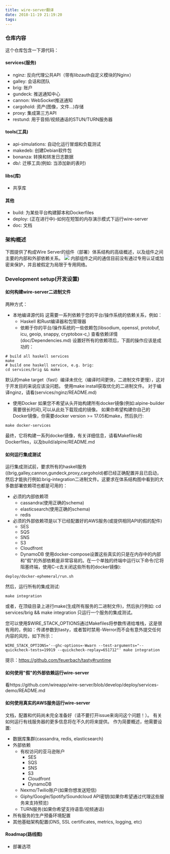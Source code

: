 ```yaml
---
title: wire-server翻译
date: 2018-11-19 21:19:20
tags:
---
```


### 仓库内容
这个仓库包含一下源代码：

#### services(服务)
* nginz: 反向代理公共API（带有libzauth自定义模块的Nginx）
* galley: 会话和团队
* brig: 账户
* gundeck: 推送通知中心
* cannon: WebSocket推送通知
* cargohold: 资产(图像，文件...)存储
* proxy: 集成第三方API
* restund: 用于音频/视频通话的STUN/TURN服务器

#### tools(工具)
* api-simulations: 自动化运行冒烟和负载测试 
* makedeb: 创建Debian软件包
* bonanza: 转换和转发日志数据
* db/: 迁移工具(例如: 当添加新的表时)

#### libs(库)
* 共享库

#### 其他
* build: 为某些平台构建脚本和Dockerfiles
* deploy: (正在进行中)-如何在短暂的内存演示模式下运行wire-server
* doc: 文档

### 架构概述
下图提供了构成Wire Server的组件（部署）体系结构的高级概述，以及组件之间主要的内部和外部依赖关系。
![](img/main.png)
内部组件之间的通信目前没有通过专用认证或加密来保护，并且被假定为局限于专用网络。

### Development setup(开发设置)
#### 如何构建wire-server二进制文件
两种方式：
* 本地编译源代码
  这需要一系列依赖于您的平台/操作系统的依赖关系，例如：
    * Haskell 和Rust编译器和包管理器
    * 依赖于你的平台/操作系统的一些依赖包(libsodium, openssl, protobuf, icu, geoip, snappy, cryptobox-c,)
  查看依赖详情(doc/Dependencies.md)
  设置好所有的依赖项后，下面的操作应该是成功的：
```shell
# build all haskell services
make
# build one haskell service, e.g. brig:
cd services/brig && make
```
默认的make target（fast）编译未优化（编译时间更快，二进制文件更慢），这对于开发目的来说应该没问题。 使用make install获取优化的二进制文件。
对于编译nginz，请看(services/nginz/README.md)
* 使用Docker
如果您不希望从头开始构建所有docker镜像(例如:alpine-builder需要很长时间),可以从此处下载现成的镜像。
如果你希望构建你自己的Docker镜像，你需要docker version >= 17.05和make，然后执行:
```shell
make docker-services
```
最终，它将构建一系列docker镜像，有关详细信息，请看Makefiles和Dockerfiles，以及build/alpine/README.md

#### 如何运行集成测试
运行集成测试前，要求所有的haskell服务((brig,galley,cannon,gundeck,proxy,cargohold)都已经正确配置并且已启动，然后才能执行例如:brig-integration二进制文件。这要求在体系结构图中看到的大多数部署依赖项也都是可用的：
* 必须的内部依赖项
  * cassandra(使用正确的schema)
  * elasticsearch(使用正确的schema)
  * redis
* 必须的外部依赖项是以下已经配置好的AWS服务(或提供相同API的假的配件)
  * SES
  * SQS
  * SNS
  * S3
  * Cloudfront
  * DynamoDB
使用docker-compose设置这些真实的只是在内存中的内部和"假"的外部依赖是非常容易的。在一个单独的终端中运行以下命令(它将阻塞终端，使用C-c去关闭这些所有的docker镜像):
```shell
deploy/docker-ephemeral/run.sh
```
然后，运行所有的集成测试:
```shell
make integration
```
或者，在顶级目录上进行make(生成所有服务的二进制文件)，然后执行例如: cd services/brig && make integration 只运行一个服务的集成测试。

您可以使用$WIRE_STACK_OPTIONS通过Makefiles将参数传递给堆栈，这是很有用的，例如：传递参数到tasty，或者暂时禁用-Werror而不会有意外提交任何内容的风险，如下所示：
```shell
WIRE_STACK_OPTIONS='--ghc-options=-Wwarn --test-arguments="--quickcheck-tests=19919 --quickcheck-replay=651712"' make integration
```
提示：https://github.com/feuerbach/tasty#runtime
#### 如何使用"假"的外部依赖运行wire-server
看https://github.com/wireapp/wire-server/blob/develop/deploy/services-demo/README.md
#### 如何使用真实的AWS服务运行wire-server
文档，配置和代码尚未完全准备好（请不要打开issue来询问这个问题！）。 有关如何运行有线服务器的更多信息将在不久的将来提供。
作为简要概述，他需要设置:
* 数据库集群(cassandra, redis, elasticsearch)
* 外部依赖
  * 有权访问的亚马逊账户
     * SES
     * SQS
     * SNS
     * S3
     * Cloudfront
     * DynamoDB
  * Nexmo/Twilio账户(如果你想发送短信)
  * Giphy/Google/Spotify/Soundcloud API密钥(如果你希望通过代理这些服务来支持预览)
  * TURN服务(如果你希望支持语音/视频通话)
* 所有服务的生产预备环境配置
* 其他基础架构配置(DNS, SSL certificates, metrics, logging, etc)

#### Roadmap(路线图)
* 部署选项
